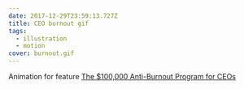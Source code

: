```yaml
---
date: 2017-12-29T23:59:13.727Z
title: CEO burnout gif
tags:
  - illustration
  - motion
cover: burnout.gif
---
```

Animation for feature [The $100,000 Anti-Burnout Program for CEOs](https://www.bloomberg.com/news/articles/2017-03-27/the-100-000-anti-burnout-program-for-ceos)